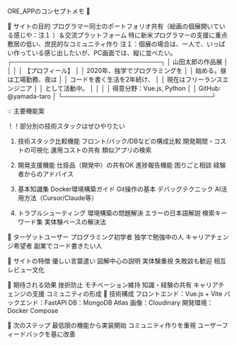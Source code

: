 ORE_APPのコンセプトメモ 📝

🎯 サイトの目的
プログラマー同士のポートフォリオ共有（絵画の個展開いている感じや：注１
）＆交流プラットフォーム
特に新米プログラマーの支援に重点
敷居の低い、庶民的なコミュニティ作り
注１：個展の場合は、一人で、いっぱい作っている感じ出したいが、PC画面では、縦に並べたい。
┌──────────────────────────────────┐
│  山田太郎の作品展                │
│                                  │
│  【プロフィール】                │
│  2020年、独学でプログラミングを  │
│  始める。昼は工場勤務、夜は      │
│  コードを書く生活を2年続け、     │
│  現在はフリーランスエンジニア    │
│  として活動中。                  │
│                                  │
│  得意分野：Vue.js, Python        │
│  GitHub: @yamada-taro            │
└──────────────────────────────────┘




💡 主要機能案

！！部分別の技術スタックはぜひやりたい

1. 技術スタック比較機能
フロント/バック/DBなどの構成比較
開発期間・コストの可視化
運用コストの共有
類似アプリの検索

2. 開発支援機能
仕掛品（開発中）の共有OK
進捗報告機能
困りごと相談
経験者からのアドバイス

3. 基本知識集
Docker環境構築ガイド
Git操作の基本
デバッグテクニック
AI活用方法（Cursor/Claude等）

4. トラブルシューティング
環境構築の問題解決
エラーの日本語解説
検索キーワード集
実体験ベースの解決法

👥 ターゲットユーザー
プログラミング初学者
独学で勉強中の人
キャリアチェンジ希望者
副業でコード書きたい人

🌟 サイトの特徴
優しい言葉遣い
図解中心の説明
実体験重視
失敗談も歓迎
相互レビュー文化

💪 期待される効果
挫折防止
モチベーション維持
知識・経験の共有
キャリアチェンジの支援
コミュニティの形成
🔧 技術構成
フロントエンド：Vue.js + Vite
バックエンド：FastAPI
DB：MongoDB Atlas
画像：Cloudinary
開発環境：Docker Compose

📌 次のステップ
最低限の機能から実装開始
コミュニティ作りを重視
ユーザーフィードバックを基に改善